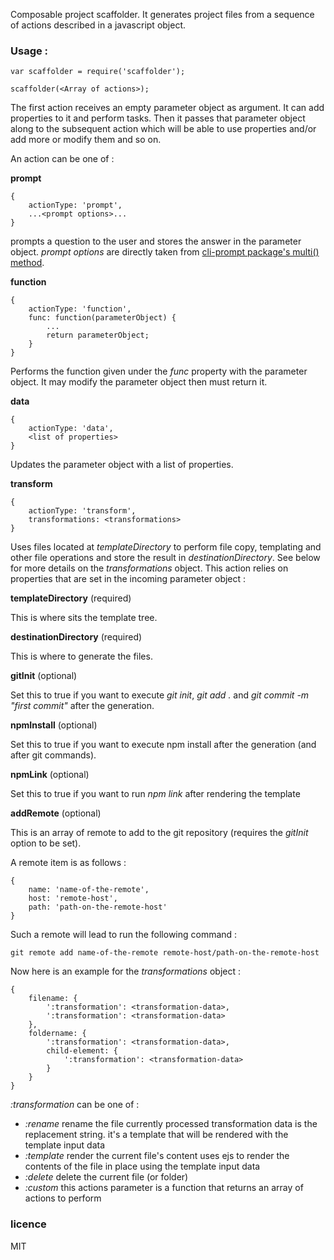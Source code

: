 Composable project scaffolder.
It generates project files from a sequence of actions described in a javascript object.

### Usage :

    var scaffolder = require('scaffolder');

    scaffolder(<Array of actions>);

The first action receives an empty parameter object as argument. It can add properties to it and perform tasks. Then it passes that parameter object along to the subsequent action which will be able to use properties and/or add more or modify them and so on.

An action can be one of :

**prompt**

    {
        actionType: 'prompt',
        ...<prompt options>...
    }

prompts a question to the user and stores the answer in the parameter object.
*prompt options* are directly taken from [cli-prompt package's multi() method](https://github.com/carlos8f/node-cli-prompt#multiple-questions).


**function**

    {
        actionType: 'function',
        func: function(parameterObject) {
            ...
            return parameterObject;
        }
    }

Performs the function given under the *func* property with the parameter object. It may modify the parameter object then must return it.

**data**

    {
        actionType: 'data',
        <list of properties>
    }

Updates the parameter object with a list of properties.

**transform**

    {
        actionType: 'transform',
        transformations: <transformations>
    }

Uses files located at *templateDirectory* to perform file copy, templating and other file operations and store the result in *destinationDirectory*. See below for more details on the *transformations* object.
This action relies on properties that are set in the incoming parameter object :

**templateDirectory** (required)

This is where sits the template tree.

**destinationDirectory** (required)

This is where to generate the files.

**gitInit** (optional)

Set this to true if you want to execute *git init*, *git add .* and *git commit -m "first commit"* after the generation.

**npmInstall** (optional)

Set this to true if you want to execute npm install after the generation (and after git commands).

**npmLink** (optional)

Set this to true if you want to run *npm link* after rendering the template

**addRemote** (optional)

This is an array of remote to add to the git repository (requires the *gitInit* option to be set).

A remote item is as follows :

    {
        name: 'name-of-the-remote',
        host: 'remote-host',
        path: 'path-on-the-remote-host'
    }

Such a remote will lead to run the following command :

    git remote add name-of-the-remote remote-host/path-on-the-remote-host

Now here is an example for the *transformations* object :

    {
        filename: {
            ':transformation': <transformation-data>,
            ':transformation': <transformation-data>
        },
        foldername: {
            ':transformation': <transformation-data>,
            child-element: {
                ':transformation': <transformation-data>
            }
        }
    }

*:transformation* can be one of :

- *:rename*
    rename the file currently processed
    transformation data is the replacement string. it's a template that will be rendered with the template input data
- *:template*
    render the current file's content
    uses ejs to render the contents of the file in place using the template input data
- *:delete*
    delete the current file (or folder)
- *:custom*
    this actions parameter is a function that returns an array of actions to perform


### licence

MIT
